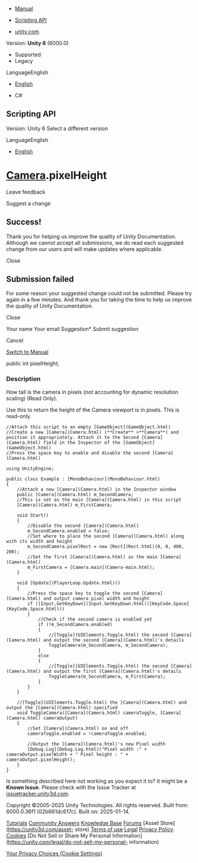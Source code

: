 [ ]()

  * [Manual](../Manual/index.html)
  * [Scripting API](../ScriptReference/index.html)

  * [unity.com](https://unity.com/)

Version: **Unity 6** (6000.0)

  * Supported
  * Legacy

LanguageEnglish

  * [English]()

  * C#

[ ](https://docs.unity3d.com)

## Scripting API

Version: Unity 6 Select a different version

LanguageEnglish

  * [English]()

#  [Camera](Camera.html).pixelHeight

Leave feedback

Suggest a change

## Success!

Thank you for helping us improve the quality of Unity Documentation. Although
we cannot accept all submissions, we do read each suggested change from our
users and will make updates where applicable.

Close

## Submission failed

For some reason your suggested change could not be submitted. Please <a>try
again</a> in a few minutes. And thank you for taking the time to help us
improve the quality of Unity Documentation.

Close

Your name Your email Suggestion* Submit suggestion

Cancel

[Switch to Manual](../Manual/class-Camera.html "Go to Camera Component in the
Manual")

public int pixelHeight;

### Description

How tall is the camera in pixels (not accounting for dynamic resolution
scaling) (Read Only).

Use this to return the height of the Camera viewport is in pixels. This is
read-only.

    
    
    //Attach this script to an empty [GameObject](GameObject.html)
    //Create a new [Camera](Camera.html) (**Create** >**Camera**) and position it appropriately. Attach it to the Second [Camera](Camera.html) field in the Inspector of the [GameObject](GameObject.html)
    //Press the space key to enable and disable the second [Camera](Camera.html)  
      
    using UnityEngine;  
      
    public class Example : [MonoBehaviour](MonoBehaviour.html)
    {
        //Attach a new [Camera](Camera.html) in the Inspector window
        public [Camera](Camera.html) m_SecondCamera;
        //This is set as the main [Camera](Camera.html) in this script
        [Camera](Camera.html) m_FirstCamera;  
      
        void Start()
        {
            //Disable the second [Camera](Camera.html)
            m_SecondCamera.enabled = false;
            //Set where to place the second [Camera](Camera.html) along with its width and height
            m_SecondCamera.pixelRect = new [Rect](Rect.html)(0, 0, 400, 200);
            //Set the first [Camera](Camera.html) as the main [Camera](Camera.html)
            m_FirstCamera = [Camera.main](Camera-main.html);
        }  
      
        void [Update](PlayerLoop.Update.html)()
        {
            //Press the space key to toggle the second [Camera](Camera.html) and output camera pixel width and height
            if ([Input.GetKeyDown](Input.GetKeyDown.html)([KeyCode.Space](KeyCode.Space.html)))
            {
                //Check if the second camera is enabled yet
                if (!m_SecondCamera.enabled)
                {
                    //[Toggle](UIElements.Toggle.html) the second [Camera](Camera.html) and output the second [Camera](Camera.html)'s details
                    ToggleCamera(m_SecondCamera, m_SecondCamera);
                }
                else
                {
                    //[Toggle](UIElements.Toggle.html) the second [Camera](Camera.html) and output the first [Camera](Camera.html)'s details
                    ToggleCamera(m_SecondCamera, m_FirstCamera);
                }
            }
        }  
      
        //[Toggle](UIElements.Toggle.html) the [Camera](Camera.html) and output the [Camera](Camera.html) specified
        void ToggleCamera([Camera](Camera.html) cameraToggle, [Camera](Camera.html) cameraOutput)
        {
            //Set [Camera](Camera.html) on and off
            cameraToggle.enabled = !cameraToggle.enabled;  
      
            //Output the [Camera](Camera.html)'s new Pixel width
            [Debug.Log](Debug.Log.html)("Pixel width :" + cameraOutput.pixelWidth + " Pixel height : " + cameraOutput.pixelHeight);
        }
    }
    

Is something described here not working as you expect it to? It might be a
**Known Issue**. Please check with the Issue Tracker at
[issuetracker.unity3d.com](https://issuetracker.unity3d.com).

Copyright ©2005-2025 Unity Technologies. All rights reserved. Built from:
6000.0.36f1 (02b661dc617c). Built on: 2025-01-14.

[Tutorials](https://unity3d.com/learn) [Community
Answers](https://answers.unity3d.com) [Knowledge
Base](https://support.unity3d.com/hc/en-us)
[Forums](https://forum.unity3d.com) [Asset Store](https://unity3d.com/asset-
store) [Terms of use](https://docs.unity3d.com/Manual/TermsOfUse.html)
[Legal](https://unity.com/legal) [Privacy
Policy](https://unity.com/legal/privacy-policy)
[Cookies](https://unity.com/legal/cookie-policy) [Do Not Sell or Share My
Personal Information](https://unity.com/legal/do-not-sell-my-personal-
information)

[Your Privacy Choices (Cookie Settings)](javascript:void\(0\);)

